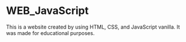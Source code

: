 # WEB_JavaScript

This is a website created by using HTML, CSS, and JavaScript vanilla.
It was made for educational purposes.

